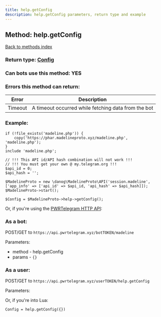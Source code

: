 ```yaml
---
title: help.getConfig
description: help.getConfig parameters, return type and example
---
```

## Method: help.getConfig  
[Back to methods index](index.md)




### Return type: [Config](../types/Config.md)

### Can bots use this method: **YES**


### Errors this method can return:

| Error    | Description   |
|----------|---------------|
|Timeout|A timeout occurred while fetching data from the bot|


### Example:


```
if (!file_exists('madeline.php')) {
    copy('https://phar.madelineproto.xyz/madeline.php', 'madeline.php');
}
include 'madeline.php';

// !!! This API id/API hash combination will not work !!!
// !!! You must get your own @ my.telegram.org !!!
$api_id = 0;
$api_hash = '';

$MadelineProto = new \danog\MadelineProto\API('session.madeline', ['app_info' => ['api_id' => $api_id, 'api_hash' => $api_hash]]);
$MadelineProto->start();

$Config = $MadelineProto->help->getConfig();
```

Or, if you're using the [PWRTelegram HTTP API](https://pwrtelegram.xyz):

### As a bot:

POST/GET to `https://api.pwrtelegram.xyz/botTOKEN/madeline`

Parameters:

* method - help.getConfig
* params - `{}`



### As a user:

POST/GET to `https://api.pwrtelegram.xyz/userTOKEN/help.getConfig`

Parameters:




Or, if you're into Lua:

```
Config = help.getConfig({})
```

